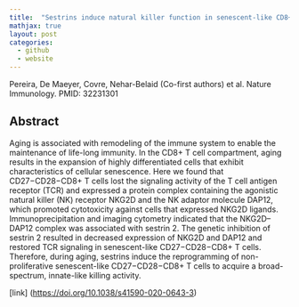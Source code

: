 ```yaml
---
title:  "Sestrins induce natural killer function in senescent-like CD8+ T cells"
mathjax: true
layout: post
categories:
  - github
  - website
---
```


Pereira, De Maeyer, Covre, Nehar-Belaid (Co-first authors) et al. Nature Immunology. PMID: 32231301

## Abstract 
Aging is associated with remodeling of the immune system to enable the maintenance of life-long immunity. In the CD8+ T cell
compartment, aging results in the expansion of highly differentiated cells that exhibit characteristics of cellular senescence. Here
we found that CD27−CD28−CD8+ T cells lost the signaling activity of the T cell antigen receptor (TCR) and expressed a protein
complex containing the agonistic natural killer (NK) receptor NKG2D and the NK adaptor molecule DAP12, which promoted cytotoxicity
against cells that expressed NKG2D ligands. Immunoprecipitation and imaging cytometry indicated that the NKG2D–
DAP12 complex was associated with sestrin 2. The genetic inhibition of sestrin 2 resulted in decreased expression of NKG2D and
DAP12 and restored TCR signaling in senescent-like CD27−CD28−CD8+ T cells. Therefore, during aging, sestrins induce the reprogramming
of non-proliferative senescent-like CD27−CD28−CD8+ T cells to acquire a broad-spectrum, innate-like killing activity. 

[link] (https://doi.org/10.1038/s41590-020-0643-3)
